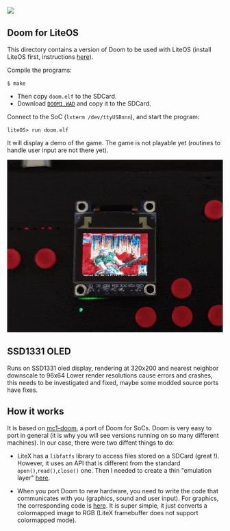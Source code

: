 
![](Doom.gif)


Doom for LiteOS
---------------

This directory contains a version of Doom to be used with LiteOS
(install LiteOS first, instructions [here](https://github.com/BrunoLevy/learn-fpga/tree/master/LiteX/software/LiteOS)).

Compile the programs: 
```
$ make
```
- Then copy `doom.elf` to the SDCard.
- Download [`DOOM1.WAD`](https://doomwiki.org/wiki/DOOM1.WAD) and copy it to the SDCard.

Connect to the SoC (`lxterm
/dev/ttyUSBnnn`), and start the program:
```
liteOS> run doom.elf
```

It will display a demo of the game. The game is not playable yet (routines to 
handle user input are not there yet).

![](doom_oled.gif)


SSD1331 OLED
---------------

Runs on SSD1331 oled display, rendering at 320x200 and nearest neighbor downscale to 96x64
Lower render resolutions cause errors and crashes, this needs to be investigated and fixed, maybe some modded source ports have fixes.


How it works
------------

It is based on [mc1-doom](https://github.com/mbitsnbites/mc1-doom), a
port of Doom for SoCs. Doom is very easy to port in general (it is why 
you will see versions running on so many different machines). In our
case, there were two diffent things to do:

- LiteX has a `libfatfs` library to access files stored on a SDCard
(great !). However, it uses an API that is different from the standard
`open()`,`read()`,`close()` one. Then I needed to create a thin
"emulation layer" [here](https://github.com/BrunoLevy/learn-fpga/blob/master/LiteX/software/Libs/lite_stdio.h).

- When you port Doom to new hardware, you need to write the code that
communicates with you (graphics, sound and user input). For graphics,
the corresponding code is
[here](https://github.com/BrunoLevy/learn-fpga/blob/master/LiteX/software/Doom/mc1-doom/src/i_video_fb.c).
It is super simple, it just converts a colormapped image to RGB (LiteX
framebuffer does not support colormapped mode). 

    
